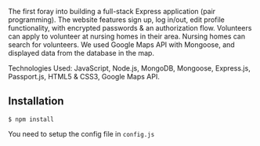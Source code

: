 The first foray into building a full-stack Express application (pair programming).
The website features sign up, log in/out, edit profile functionality, with encrypted passwords & an authorization flow. Volunteers can apply to volunteer at nursing homes in their area. Nursing homes can search for volunteers.
We used Google Maps API with Mongoose, and displayed data from the database in the map.

Technologies Used: JavaScript, Node.js, MongoDB, Mongoose, Express.js, Passport.js, HTML5 & CSS3, Google Maps API.

## Installation

```
$ npm install
```
You need to setup the config file in `config.js`
